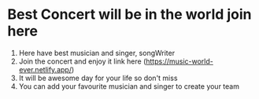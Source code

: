 # Best Concert will be in the world join here

1. Here have best musician and singer, songWriter 
2. Join the concert and enjoy it link here (https://music-world-ever.netlify.app/)
3. It will be awesome day for your life so don't miss
4. You can add your favourite musician and singer to create your team
